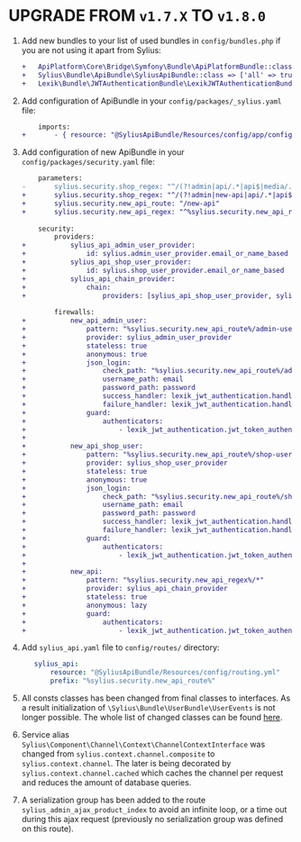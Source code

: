 # UPGRADE FROM `v1.7.X` TO `v1.8.0`

1. Add new bundles to your list of used bundles in `config/bundles.php` if you are not using it apart from Sylius:

    ```diff
    +   ApiPlatform\Core\Bridge\Symfony\Bundle\ApiPlatformBundle::class => ['all' => true],
    +   Sylius\Bundle\ApiBundle\SyliusApiBundle::class => ['all' => true],
    +   Lexik\Bundle\JWTAuthenticationBundle\LexikJWTAuthenticationBundle::class => ['all' => true],
    ```

1. Add configuration of ApiBundle in your `config/packages/_sylius.yaml` file:

    ```diff
        imports:
    +       - { resource: "@SyliusApiBundle/Resources/config/app/config.yaml" }
    ```

1. Add configuration of new ApiBundle in your `config/packages/security.yaml` file:

    ```diff
        parameters:
    -       sylius.security.shop_regex: "^/(?!admin|api/.*|api$|media/.*)[^/]++"
    +       sylius.security.shop_regex: "^/(?!admin|new-api|api/.*|api$|media/.*)[^/]++"
    +       sylius.security.new_api_route: "/new-api"
    +       sylius.security.new_api_regex: "^%sylius.security.new_api_route%"
        
        security:
            providers:
    +           sylius_api_admin_user_provider:
    +               id: sylius.admin_user_provider.email_or_name_based
    +           sylius_api_shop_user_provider:
    +               id: sylius.shop_user_provider.email_or_name_based
    +           sylius_api_chain_provider:
    +               chain:
    +                   providers: [sylius_api_shop_user_provider, sylius_api_admin_user_provider]
            
            firewalls:
    +           new_api_admin_user:
    +               pattern: "%sylius.security.new_api_route%/admin-user-authentication-token"
    +               provider: sylius_admin_user_provider
    +               stateless: true
    +               anonymous: true
    +               json_login:
    +                   check_path: "%sylius.security.new_api_route%/admin-user-authentication-token"
    +                   username_path: email
    +                   password_path: password
    +                   success_handler: lexik_jwt_authentication.handler.authentication_success
    +                   failure_handler: lexik_jwt_authentication.handler.authentication_failure
    +               guard:
    +                   authenticators:
    +                       - lexik_jwt_authentication.jwt_token_authenticator
    +   
    +           new_api_shop_user:
    +               pattern: "%sylius.security.new_api_route%/shop-user-authentication-token"
    +               provider: sylius_shop_user_provider
    +               stateless: true
    +               anonymous: true
    +               json_login:
    +                   check_path: "%sylius.security.new_api_route%/shop-user-authentication-token"
    +                   username_path: email
    +                   password_path: password
    +                   success_handler: lexik_jwt_authentication.handler.authentication_success
    +                   failure_handler: lexik_jwt_authentication.handler.authentication_failure
    +               guard:
    +                   authenticators:
    +                       - lexik_jwt_authentication.jwt_token_authenticator
    +   
    +           new_api:
    +               pattern: "%sylius.security.new_api_regex%/*"
    +               provider: sylius_api_chain_provider
    +               stateless: true
    +               anonymous: lazy
    +               guard:
    +                   authenticators:
    +                       - lexik_jwt_authentication.jwt_token_authenticator
    ```

1. Add `sylius_api.yaml` file to `config/routes/` directory:

    ```yaml
       sylius_api:
           resource: "@SyliusApiBundle/Resources/config/routing.yml"
           prefix: "%sylius.security.new_api_route%"
    ```

1. All consts classes has been changed from final classes to interfaces. As a result initialization of `\Sylius\Bundle\UserBundle\UserEvents` is not longer possible. The whole list of changed classes can be found [here](https://github.com/Sylius/Sylius/pull/11347).

1. Service alias `Sylius\Component\Channel\Context\ChannelContextInterface` was changed from `sylius.context.channel.composite` to `sylius.context.channel`.
The later is being decorated by `sylius.context.channel.cached` which caches the channel per request and reduces the amount of database queries.

1. A serialization group has been added to the route `sylius_admin_ajax_product_index` to avoid an infinite loop, or a
time out during this ajax request (previously no serialization group was defined on this route).
